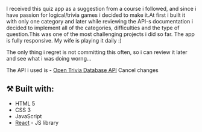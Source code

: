 I received this quiz app as a suggestion from a course i followed, and since i have passion for logical/trivia games i decided to make it.At first i built it with only one category and later while reviewing the API-s documentation i decided to implement all of the categories, difficulties and the type of question.This was one of the most challenging projects i did so far. The app is fully responsive. My wife is playing it daily :)

The only thing i regret is not committing this often, so i can review it later and see what i was doing worng...

The API i used is - [Open Trivia Database API](https://opentdb.com/)
Cancel changes

## ⚒️ Built with:

- HTML 5
- CSS 3
- JavaScript
- [React](https://reactjs.org/) - JS library
